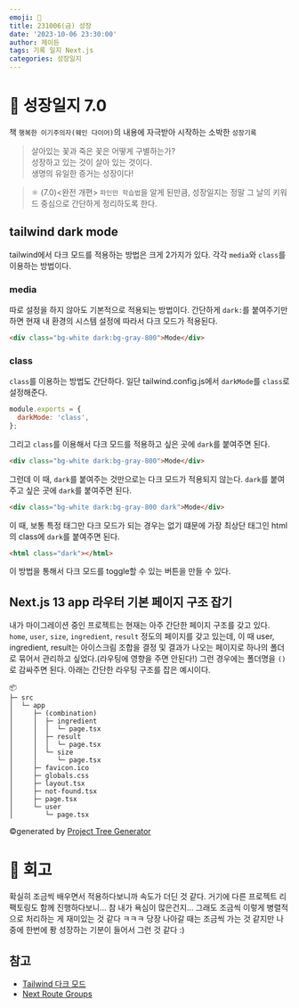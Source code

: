 ```yaml
---
emoji: 🌱
title: 231006(금) 성장
date: '2023-10-06 23:30:00'
author: 제이든
tags: 기록 일지 Next.js
categories: 성장일지
---
```


# 🚤 성장일지 7.0

책 `행복한 이기주의자(웨인 다이어)`의 내용에 자극받아 시작하는 소박한 `성장기록`

> 살아있는 꽃과 죽은 꽃은 어떻게 구별하는가?<br/>
> 성장하고 있는 것이 살아 있는 것이다.<br/>
> 생명의 유일한 증거는 성장이다!

> ⚛ (7.0)<완전 개편> `파인만 학습법`을 알게 된만큼, 성장일지는 정말 그 날의 키워드 중심으로 간단하게 정리하도록 한다.

## tailwind dark mode

tailwind에서 다크 모드를 적용하는 방법은 크게 2가지가 있다. 각각 `media`와 `class`를 이용하는 방법이다.

### media

따로 설정을 하지 않아도 기본적으로 적용되는 방법이다. 간단하게 `dark:`를 붙여주기만 하면 현재 내 환경의 시스템 설정에 따라서 다크 모드가 적용된다.

```html
<div class="bg-white dark:bg-gray-800">Mode</div>
```

### class

`class`를 이용하는 방법도 간단하다. 일단 tailwind.config.js에서 `darkMode`를 `class`로 설정해준다.

```js
module.exports = {
  darkMode: 'class',
};
```

그리고 `class`를 이용해서 다크 모드를 적용하고 싶은 곳에 `dark`를 붙여주면 된다.

```html
<div class="bg-white dark:bg-gray-800">Mode</div>
```

그런데 이 때, `dark`를 붙여주는 것만으로는 다크 모드가 적용되지 않는다. `dark`를 붙여주고 싶은 곳에 `dark`를 붙여주면 된다.

```html
<div class="bg-white dark:bg-gray-800 dark">Mode</div>
```

이 때, 보통 특정 태그만 다크 모드가 되는 경우는 없기 떄문에 가장 최상단 태그인 html의 class에 `dark`를 붙여주면 된다.

```html
<html class="dark"></html>
```

이 방법을 통해서 다크 모드를 toggle할 수 있는 버튼을 만들 수 있다.

## Next.js 13 app 라우터 기본 페이지 구조 잡기

내가 마이그레이션 중인 프로젝트는 현재는 아주 간단한 페이지 구조를 갖고 있다. `home`, `user`, `size`, `ingredient`, `result` 정도의 페이지를 갖고 있는데, 이 때 user, ingredient, result는 아이스크림 조합을 결정 및 결과가 나오는 페이지로 하나의 폴더로 묶어서 관리하고 싶었다.(라우팅에 영향을 주면 안된다!) 그런 경우에는 폴더명을 `()`로 감싸주면 된다. 아래는 간단한 라우팅 구조를 잡은 예시이다.

```
📦
├─ src
│  └─ app
│     ├─ (combination)
│     │  ├─ ingredient
│     │  │  └─ page.tsx
│     │  ├─ result
│     │  │  └─ page.tsx
│     │  └─ size
│     │     └─ page.tsx
│     ├─ favicon.ico
│     ├─ globals.css
│     ├─ layout.tsx
│     ├─ not-found.tsx
│     ├─ page.tsx
│     └─ user
│        └─ page.tsx
```

©generated by [Project Tree Generator](https://woochanleee.github.io/project-tree-generator)

# 📝 회고

확실히 조금씩 배우면서 적용하다보니까 속도가 더딘 것 같다. 거기에 다른 프로젝트 리팩토링도 함께 진행하다보니... 참 내가 욕심이 많은건지... 그래도 조금씩 이렇게 병렬적으로 처리하는 게 재미있는 것 같다 ㅋㅋㅋ 당장 나아갈 때는 조금씩 가는 것 같지만 나중에 한번에 퐝 성장하는 기분이 들어서 그런 것 같다 :)

## 참고

- [Tailwind 다크 모드](https://tailwindcss.com/docs/dark-mode)
- [Next Route Groups](https://nextjs.org/docs/app/building-your-application/routing/route-groups)

```toc

```
